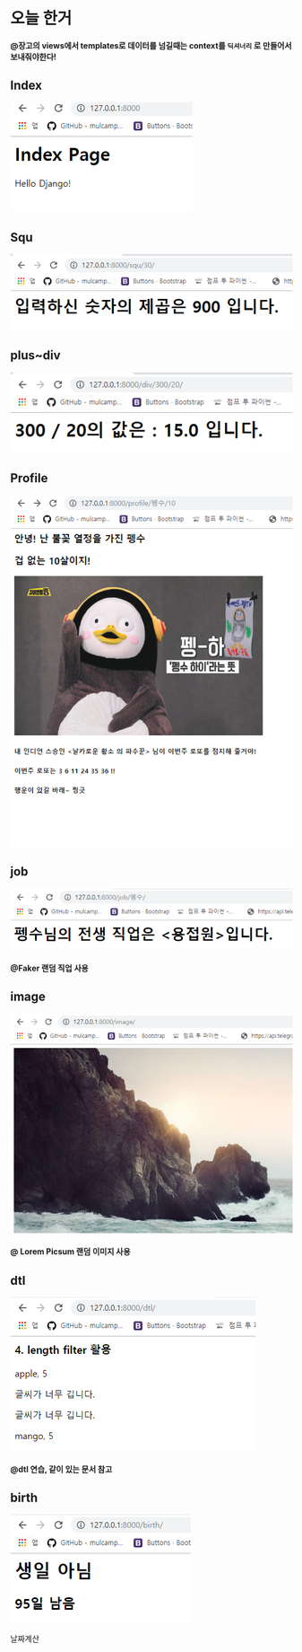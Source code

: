# 오늘 한거



#### @장고의 views에서 templates로 데이터를 넘길때는 context를 `딕셔너리` 로 만들어서 보내줘야한다!



## Index

![image-20191111165602600](README.assets/image-20191111165602600.png)



## Squ

![image-20191111165652781](README.assets/image-20191111165652781.png)



## plus~div

![image-20191111165718882](README.assets/image-20191111165718882.png)





## Profile

![](README.assets/image-20191111165522610.png)

## job

![image-20191111165742793](README.assets/image-20191111165742793.png)



#### @Faker 랜덤 직업 사용



## image



![image-20191111165841251](README.assets/image-20191111165841251.png)



#### @  Lorem Picsum  랜덤 이미지 사용



## dtl



![image-20191111170007774](README.assets/image-20191111170007774.png)



#### @dtl 연습,  같이 있는 문서 참고



## birth



![image-20191111170054617](README.assets/image-20191111170054617.png)



날짜계산